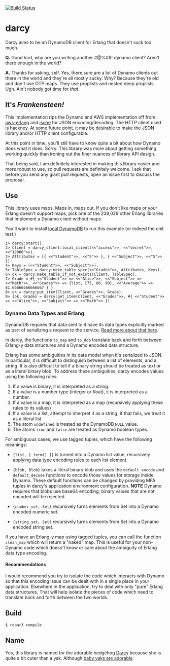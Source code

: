[![Build Status](https://travis-ci.org/mrallen1/darcy.svg?branch=master)](https://travis-ci.org/mrallen1/darcy)

darcy
=====
Darcy aims to be an DynamoDB client for Erlang that doesn't suck too much.

**Q.** Good lord, why are you writing another #@%#$! dynamo client? Aren't there
enough in the world? 

**A.** Thanks for asking, self. Yes, there sure are a lot of Dynamo clients out
there in the world and they're all mostly sucky. Why?  Because they're old and
don't use OTP maps. They use proplists and nested deep proplists. Ugh. Ain't
nobody got time for *that*.

It's *Frankensteen!*
--------------------
This implementation rips the Dynamo and AWS implementation off from
[aws-erlang][1] and [jsone][2] for JSON encoding/decoding. The HTTP
client used is [hackney][7].  At some future point, it may be
desirable to make the JSON library and/or HTTP client configurable.

At this point in time, you'll still have to know quite a bit about
how Dynamo does what it does. Sorry.  This library was more about
getting something working quickly than ironing out the finer nuances
of library API design.

That being said, I am definitely interested in making this library
easier and more robust to use, so pull requests are definitely welcome. 
I ask that before you send any giant pull requests, open an issue first to
discuss the proposal.

Use
---
This library uses maps. Maps in, maps out. If you don't like maps or your
Erlang doesn't support maps, pick one of the 239,029 other Erlang libraries
that implement a Dynamo client without maps.

You'll want to install [local DynamoDB][5] to run this example (or indeed
the unit test.)

    1> darcy:start().
    2> Client = darcy_client:local_client(<<"access">>, <<"secret">>, <<"12000">>).
    3> Attributes = [{ <<"Student">>, <<"S">> }, { <<"Subject">>, <<"S">> }].
    4> Keys = [<<"Student">>, <<"Subject">>].
    5> TableSpec = darcy:make_table_spec(<<"Grades">>, Attributes, Keys).
    6> ok = darcy:make_table_if_not_exists(Client, TableSpec).
    7> Grade = #{ <<"Student">> => <<"Alice">>, <<"Subject">> => <<"Math">>, <<"Grades">> => {list, [75, 80, 90], <<"Average">> => 81.66666666666667 } }.
    8> ok = darcy:put_item(Client, <<"Grades">>, Grade).
    9> {ok, Grade} = darcy:get_item(Client, <<"Grades">>, #{ <<"Student">> => <<"Alice">>, <<"Subject">> => <<"Math">> }).

### Dynamo Data Types and Erlang ###
DynamoDB requires that data sent to it have its data types explicitly marked as
part of serializing a request to the service. [Read more about that here][6].

In darcy, the functions `to_map` and `to_ddb` translate back and forth 
between Erlang-y data structures and a Dynamo encoded data structure.

Erlang has some ambiguities in its data model when it's serialized to JSON.  In
particular, it is difficult to distinguish between a list of elements, and a
string.  It is also difficult to tell if a binary string should be treated as
text or as a literal binary blob.  To address these ambiguities, darcy encodes
values using the following rules:

1. If a value is binary, it is interpreted as a string.
2. If a value is a number type (integer or float), it is interpreted as a number.
3. If a value is a map, it is interpreted as a map (recursively applying these
   rules to its values)
4. If a value is a list, attempt to interpret it as a string; if that fails, we
   treat it as a literal list.
5. The atom `undefined` is treated as the DynamoDB `NULL` value.
6. The atoms `true` and `false` are treated as Dynamo boolean types.

For ambiguous cases, we use tagged tuples, which have the following meanings:

* `{list, [ term() ]}` is turned into a Dynamo list value, recursively applying
data type encoding rules to each list element.

* `{blob, Blob}` takes a literal binary blob and uses the `default_encode` and
`default_decode` functions to encode those values for storage inside Dynamo.
These default functions can be changed by providing MFA tuples in darcy's
application environment configuration. **NOTE** Dynamo requires that blobs use
base64 encoding; binary values that are not encoded will be rejected.

* `{number_set, Set}` recursively turns elements from Set into a Dynamo encoded
numeric set.

* `{string_set, Set}` recursively turns elements from Set into a Dynamo encoded
string set.

If you have an Erlang-y map using tagged tuples, you can call the function
`clean_map` which will return a "naked" map. This is useful for your 
non-Dynamo code which doesn't know or care about the ambiguity of Erlang
data type encoding.

#### Recommendations ####

I would recommend you try to isolate the code which interacts with Dynamo so
that this encoding issue can be dealt with in a single place in your application.
Elsewhere in the application, try to deal with only "pure" Erlang data structures.
That will help isolate the pieces of code which need to translate back and forth
between the two worlds.

Build
-----

    $ rebar3 compile

Name
----
Yes, this library is named for the adorable hedgehog [Darcy][3] because she is
quite a bit cuter than a yak. Although [baby yaks are adorable][4].

[1]: https://github.com/jkakar/aws-erlang
[2]: https://github.com/sile/jsone
[3]: https://www.instagram.com/darcytheflyinghedgehog/
[4]: https://bing.com/images/search?q=baby+yaks
[5]: http://docs.aws.amazon.com/amazondynamodb/latest/developerguide/DynamoDBLocal.html
[6]: http://docs.aws.amazon.com/amazondynamodb/latest/developerguide/HowItWorks.NamingRulesDataTypes.html#HowItWorks.DataTypes
[7]: https://hexdocs.pm/hackney/
